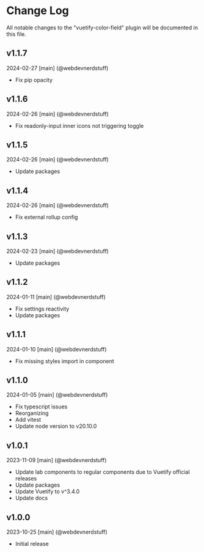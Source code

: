 # Change Log
All notable changes to the "vuetify-color-field" plugin will be documented in this file.

## v1.1.7
2024-02-27
[main] (@webdevnerdstuff)
* Fix pip opacity

## v1.1.6
2024-02-26
[main] (@webdevnerdstuff)
* Fix readonly-input inner icons not triggering toggle

## v1.1.5
2024-02-26
[main] (@webdevnerdstuff)
* Update packages

## v1.1.4
2024-02-26
[main] (@webdevnerdstuff)
* Fix external rollup config

## v1.1.3
2024-02-23
[main] (@webdevnerdstuff)
* Update packages

## v1.1.2
2024-01-11
[main] (@webdevnerdstuff)
* Fix settings reactivity
* Update packages

## v1.1.1
2024-01-10
[main] (@webdevnerdstuff)
* Fix missing styles import in component

## v1.1.0
2024-01-05
[main] (@webdevnerdstuff)
* Fix typescript issues
* Reorganizing
* Add vitest
* Update node version to v20.10.0

## v1.0.1
2023-11-09
[main] (@webdevnerdstuff)
* Update lab components to regular components due to Vuetify official releases
* Update packages
* Update Vuetify to v^3.4.0
* Update docs

## v1.0.0
2023-10-25
[main] (@webdevnerdstuff)
* Initial release
